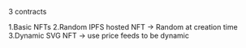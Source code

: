 3 contracts

1.Basic NFTs
2.Random IPFS hosted NFT -> Random at creation time
3.Dynamic SVG NFT -> use price feeds to be dynamic

